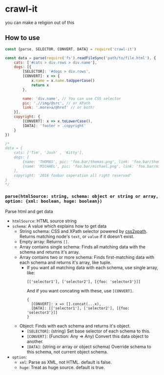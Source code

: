 # crawl-it
you can make a religion out of this

## How to use
```javascript
const {parse, SELECTOR, CONVERT, DATA} = require('crawl-it')

const data = parse(require('fs').readFileSync('path/to/file.html'), {
    cats: ['#cats > div.rows > div.name'],
    dogs: [{
        [SELECTOR]: '#dogs > div.rows',
        [CONVERT]: x => {
            x.name = x.name.toUpperCase()
            return x
        },

        name: 'div.name', // You can use CSS selector
        pic: './/img/@src', // or XPath
        link: '.more>a/@href' // or both!
    }],
    copyright: {
        [CONVERT]: x => x.toLowerCase(),
        [DATA]: 'footer > .copyright'
    }
})

/*
data = {
    cats: ['Tim', 'Josh' , 'Kitty'],
    dogs: [
        {name: 'THOMAS', pic: 'foo.bar/thomas.png', link: 'foo.bar/thomas'},
        {name: 'MICHAEL', pic: 'foo.bar/michael.png', link: 'foo.bar/michael'}
    ],
    copyright: '2016 foobar coperation all right reserved'
}
*/
```

### `parse(htmlSource: string, schema: object or string or array, option: {xml: boolean, huge: boolean})`
Parse html and get data

- `htmlSource`: HTML source string
- `schema`: A value which explains how to get data
  - String schema: CSS and XPath selector powered by [css2xpath](https://github.com/css2xpath/css2xpath).
                   Returns matching node's `text`, or `value` if it doesn't exist.
  - Empty array: Returns `[]`.
  - Array contains single schema: Finds all matching data with the schema and returns it's array.
  - Array contains two or more schema: Finds first-matching data with each schema and returns it's array, like tuple.
    - If you want all matching data with each schema, use single array, like:
        ```
        [['selector1'], ['selector2'], [{foo: 'selector3'}]]
        ```
      And if you want concating with these, use `[CONVERT]`.
        ```
        {
          [CONVERT]: x => [].concat(...x),
          [DATA]: [['selector1'], ['selector2'], [{foo: 'selector3'}]]
        }
        ```
  - Object: Finds with each schema and returns it's object.
    - `[SELECTOR]`: (string) Set base selector of each schema to this.
    - `[CONVERT]`: (Function: Any => Any) Convert this data object to another.
    - `[DATA]`: (string or array or object schema) Override schema to this schema, not current object schema.
- `option`:
  - `xml`: Parse as XML, not HTML. default is false.
  - `huge`: Treat as huge source. default is true.
